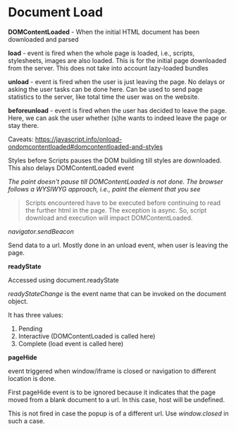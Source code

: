 # Document Load


**DOMContentLoaded** - When the initial HTML document has been downloaded and parsed

**load** - event is fired when the whole page is loaded, i.e., scripts, stylesheets, images are also loaded. This is for the initial page downloaded from the server. This does not take into account lazy-loaded bundles

**unload** - event is fired when the user is just leaving the page. No delays or asking the user tasks can be done here. Can be used to send page statistics to the server, like total time the user was on the website.

**beforeunload** - event is fired when the user has decided to leave the page. Here, we can ask the user whether (s)he wants to indeed leave the page or stay there.


Caveats:
https://javascript.info/onload-ondomcontentloaded#domcontentloaded-and-styles

Styles before Scripts pauses the DOM building till styles are downloaded. This also delays DOMContentLoaded event

*The paint doesn't pause till DOMContentLoaded is not done. The browser follows a WYSIWYG approach, i.e., paint the element that you see*

> Scripts encountered have to be executed before continuing to read the further html in the page. The exception is async. So, script download and execution will impact DOMContentLoaded.


*navigator.sendBeacon*

Send data to a url. Mostly done in an unload event, when user is leaving the page. 

**readyState**

Accessed using document.readyState

*readyStateChange* is the event name that can be invoked on the document object.

It has three values:

1) Pending
2) Interactive (DOMContentLoaded is called here)
3) Complete (load event is called here)



**pageHide**

event triggered when window/iframe is closed or navigation to different location is done.

First pageHide event is to be ignored because it indicates that the page moved from a blank document to a url. In this case, host will be undefined.

This is not fired in case the popup is of a different url. Use *window.closed* in such a case.